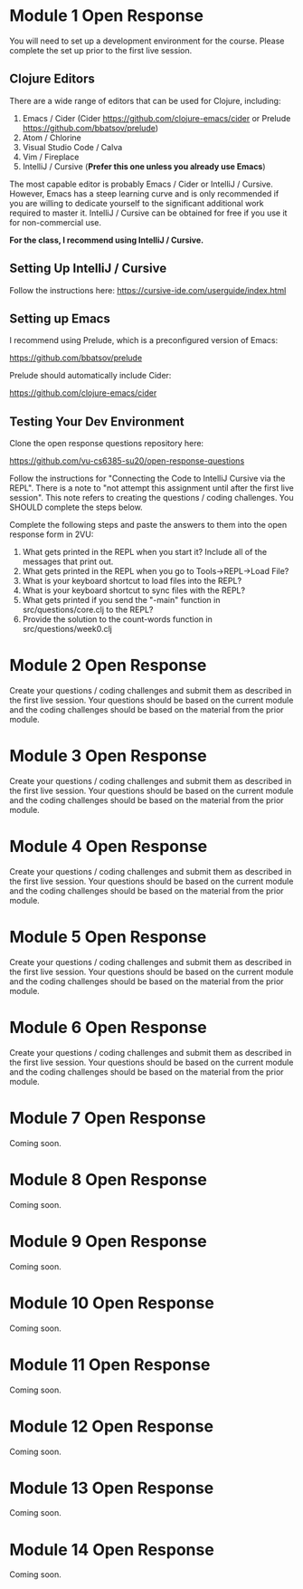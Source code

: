# Module 1 Open Response

You will need to set up a development environment for the course. Please complete the set up prior to the first live session.

## Clojure Editors

There are a wide range of editors that can be used for Clojure, including:

  1. Emacs / Cider (Cider https://github.com/clojure-emacs/cider or Prelude https://github.com/bbatsov/prelude)
  2. Atom / Chlorine 
  3. Visual Studio Code / Calva
  4. Vim / Fireplace
  5. IntelliJ / Cursive (__Prefer this one unless you already use Emacs__)
  
The most capable editor is probably Emacs / Cider or IntelliJ / Cursive. However, Emacs has a steep learning
curve and is only recommended if you are willing to dedicate yourself to the significant additional work required
to master it. IntelliJ / Cursive can be obtained for free if you use it for non-commercial use. 

__For the class, I recommend using IntelliJ / Cursive.__ 

## Setting Up IntelliJ / Cursive

Follow the instructions here: https://cursive-ide.com/userguide/index.html

## Setting up Emacs 

I recommend using Prelude, which is a preconfigured version of Emacs: 

https://github.com/bbatsov/prelude

Prelude should automatically include Cider:

https://github.com/clojure-emacs/cider

## Testing Your Dev Environment

Clone the open response questions repository here:

https://github.com/vu-cs6385-su20/open-response-questions

Follow the instructions for "Connecting the Code to IntelliJ Cursive via the REPL". There is a note to "not attempt this assignment until after the first live session". This note refers to creating the questions / coding challenges. You SHOULD complete the steps below.

Complete the following steps and paste the answers to them into the open response form in 2VU:

  1. What gets printed in the REPL when you start it? Include all of the messages that print out.
  2. What gets printed in the REPL when you go to Tools->REPL->Load File? 
  3. What is your keyboard shortcut to load files into the REPL? 
  4. What is your keyboard shortcut to sync files with the REPL?
  5. What gets printed if you send the "-main" function in src/questions/core.clj to the REPL?
  6. Provide the solution to the count-words function in src/questions/week0.clj

# Module 2 Open Response

Create your questions / coding challenges and submit them as described in the first live session. Your questions should be based on the current module and the coding challenges should be based on the material from the prior module.

# Module 3 Open Response

Create your questions / coding challenges and submit them as described in the first live session. Your questions should be based on the current module and the coding challenges should be based on the material from the prior module.

# Module 4 Open Response

Create your questions / coding challenges and submit them as described in the first live session. Your questions should be based on the current module and the coding challenges should be based on the material from the prior module.

# Module 5 Open Response

Create your questions / coding challenges and submit them as described in the first live session. Your questions should be based on the current module and the coding challenges should be based on the material from the prior module.

# Module 6 Open Response

Create your questions / coding challenges and submit them as described in the first live session. Your questions should be based on the current module and the coding challenges should be based on the material from the prior module.

# Module 7 Open Response

Coming soon.

# Module 8 Open Response

Coming soon.

# Module 9 Open Response

Coming soon.

# Module 10 Open Response

Coming soon.

# Module 11 Open Response

Coming soon.

# Module 12 Open Response

Coming soon.

# Module 13 Open Response

Coming soon.

# Module 14 Open Response

Coming soon.
